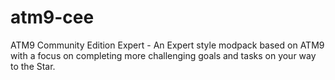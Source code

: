 # atm9-cee
ATM9 Community Edition Expert - An Expert style modpack based on ATM9 with a focus on completing more challenging goals and tasks on your way to the Star.
